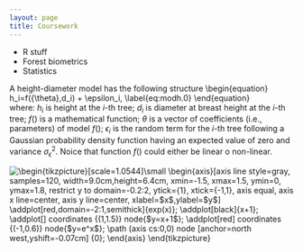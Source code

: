 ```yaml
---
layout: page
title: Coursework
---
```


+ R stuff
+ Forest biometrics
+ Statistics


A height-diameter model has the following structure
\begin{equation}
   h_i=f({\theta},d_i) + \epsilon_i,  \label{eq:modh.0}
\end{equation}       
where: $h_i$ is height at the $i$-th tree;
$d_i$ is diameter at breast height at the $i$-th tree;
$f()$ is a mathematical function; 
${\theta}$ is a vector of coefficients (i.e., parameters)  of model $f()$;
$\epsilon_{i}$ is the random term for the $i$-th tree following a Gaussian 
 probability density function having an expected value of zero and variance 
  $\sigma^2_{\epsilon}$. 
 Noice that function $f()$ could either be linear o non-linear. 
 
<img src="https://i.upmath.me/svg/%5Cbegin%7Btikzpicture%7D%5Bscale%3D1.0544%5D%5Csmall%0A%5Cbegin%7Baxis%7D%5Baxis%20line%20style%3Dgray%2C%0A%09samples%3D120%2C%0A%09width%3D9.0cm%2Cheight%3D6.4cm%2C%0A%09xmin%3D-1.5%2C%20xmax%3D1.5%2C%0A%09ymin%3D0%2C%20ymax%3D1.8%2C%0A%09restrict%20y%20to%20domain%3D-0.2%3A2%2C%0A%09ytick%3D%7B1%7D%2C%0A%09xtick%3D%7B-1%2C1%7D%2C%0A%09axis%20equal%2C%0A%09axis%20x%20line%3Dcenter%2C%0A%09axis%20y%20line%3Dcenter%2C%0A%09xlabel%3D%24x%24%2Cylabel%3D%24y%24%5D%0A%5Caddplot%5Bred%2Cdomain%3D-2%3A1%2Csemithick%5D%7Bexp(x)%7D%3B%0A%5Caddplot%5Bblack%5D%7Bx%2B1%7D%3B%0A%5Caddplot%5B%5D%20coordinates%20%7B(1%2C1.5)%7D%20node%7B%24y%3Dx%2B1%24%7D%3B%0A%5Caddplot%5Bred%5D%20coordinates%20%7B(-1%2C0.6)%7D%20node%7B%24y%3De%5Ex%24%7D%3B%0A%5Cpath%20(axis%20cs%3A0%2C0)%20node%20%5Banchor%3Dnorth%20west%2Cyshift%3D-0.07cm%5D%20%7B0%7D%3B%0A%5Cend%7Baxis%7D%0A%5Cend%7Btikzpicture%7D" alt="\begin{tikzpicture}[scale=1.0544]\small
\begin{axis}[axis line style=gray,
	samples=120,
	width=9.0cm,height=6.4cm,
	xmin=-1.5, xmax=1.5,
	ymin=0, ymax=1.8,
	restrict y to domain=-0.2:2,
	ytick={1},
	xtick={-1,1},
	axis equal,
	axis x line=center,
	axis y line=center,
	xlabel=$x$,ylabel=$y$]
\addplot[red,domain=-2:1,semithick]{exp(x)};
\addplot[black]{x+1};
\addplot[] coordinates {(1,1.5)} node{$y=x+1$};
\addplot[red] coordinates {(-1,0.6)} node{$y=e^x$};
\path (axis cs:0,0) node [anchor=north west,yshift=-0.07cm] {0};
\end{axis}
\end{tikzpicture}" />
